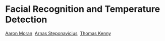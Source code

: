 # Facial Recognition and Temperature Detection
[Aaron Moran](https://github.com/Moran98)&nbsp;
[Arnas Steponavicius](https://github.com/ArnasSteponavicius00)&nbsp;
[Thomas Kenny](https://github.com/KennyThomas)

